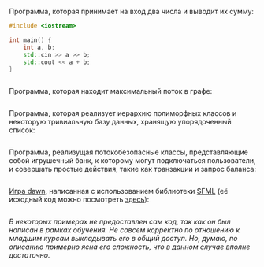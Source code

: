 Программа, которая принимает на вход два числа и выводит их сумму:

```c++
#include <iostream>

int main() {
	int a, b;
	std::cin >> a >> b;
	std::cout << a + b;
}
```

```c++
```

Программа, которая находит максимальный поток в графе:

```c++
```

Программа, которая реализует иерархию полиморфных классов и некоторую тривиальную базу данных, хранящую упорядоченный список:

```c++
```

Программа, реализущая потокобезопасные классы, представляющие собой игрушечный банк, к которому 
могут подключаться пользователи, и совершать простые действия, такие как транзакции и запрос баланса:

```c++
```

[Игра dawn](https://fawentus.itch.io/dawn), написанная с использованием библиотеки 
[SFML](https://www.sfml-dev.org/documentation/2.5.1/classsf_1_1RenderTarget.php) (её исходный код можно посмотреть
[здесь](https://github.com/rmzs0711/gaijin_jam)):

```c++
```

*В некоторых примерах не предоставлен сам код, так как он был написан в рамках обучения. Не совсем корректно
по отношению к младшим курсам выкладывать его в общий доступ. Но, думаю, по описанию примерно ясна его сложность, что
в данном случае вполне достаточно.*